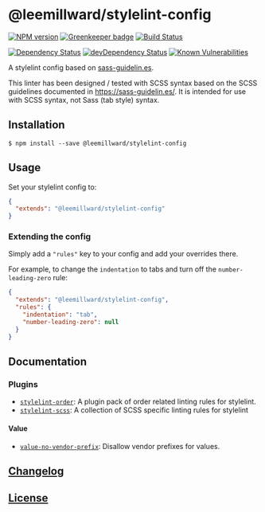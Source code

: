 # @leemillward/stylelint-config

[![NPM version](http://img.shields.io/npm/v/@leemillward/stylelint-config.svg)](https://www.npmjs.org/package/@leemillward/stylelint-config)
[![Greenkeeper badge](https://badges.greenkeeper.io/leemillward/stylelint-config.svg)](https://greenkeeper.io/)
[![Build Status](https://travis-ci.org/leemillward/stylelint-config.svg?branch=master)](https://travis-ci.org/leemillward/stylelint-config)

[![Dependency Status](https://david-dm.org/leemillward/stylelint-config.svg)](https://david-dm.org/leemillward/stylelint-config)
[![devDependency Status](https://david-dm.org/leemillward/stylelint-config/dev-status.svg)](https://david-dm.org/leemillward/stylelint-config/?type=dev)
[![Known Vulnerabilities](https://snyk.io/test/github/leemillward/stylelint-config/badge.svg)](https://snyk.io//test/github/leemillward/stylelint-config)

A stylelint config based on [sass-guidelin.es](https://sass-guidelin.es/).

This linter has been designed / tested with SCSS syntax based on the SCSS guidelines documented in https://sass-guidelin.es/. It is intended for use with SCSS syntax, not Sass (tab style) syntax.

## Installation

```console
$ npm install --save @leemillward/stylelint-config
```

## Usage

Set your stylelint config to:

```json
{
  "extends": "@leemillward/stylelint-config"
}
```

### Extending the config

Simply add a `"rules"` key to your config and add your overrides there.

For example, to change the `indentation` to tabs and turn off the `number-leading-zero` rule:


```json
{
  "extends": "@leemillward/stylelint-config",
  "rules": {
    "indentation": "tab",
    "number-leading-zero": null
  }
}
```

## Documentation

### Plugins

* [`stylelint-order`](https://github.com/hudochenkov/stylelint-order): A plugin pack of order related linting rules for stylelint.
* [`stylelint-scss`](https://github.com/kristerkari/stylelint-scss): A collection of SCSS specific linting rules for stylelint

#### Value

* [`value-no-vendor-prefix`](http://stylelint.io/user-guide/rules/value-no-vendor-prefix/): Disallow vendor prefixes for values.

## [Changelog](CHANGELOG.md)

## [License](LICENSE)
